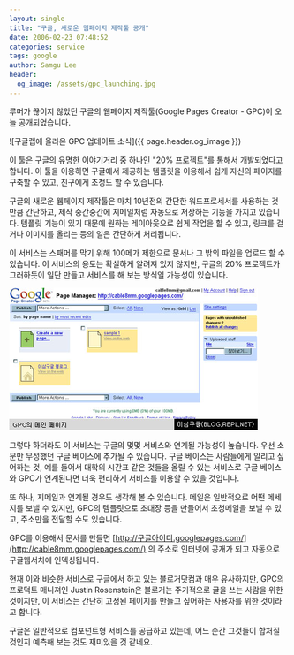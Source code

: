 ```yaml
---
layout: single
title: "구글, 새로운 웹페이지 제작툴 공개"
date: 2006-02-23 07:48:52
categories: service
tags: google
author: Samgu Lee
header:
  og_image: /assets/gpc_launching.jpg
---
```


루머가 끊이지 않았던 구글의 웹페이지 제작툴(Google Pages Creator - GPC)이 오늘 공개되었습니다.

![구글랩에 올라온 GPC 업데이트 소식]({{ page.header.og_image }})

이 툴은 구글의 유명한 이야기거리 중 하나인 "20% 프로젝트"를 통해서 개발되었다고 합니다. 이 툴을 이용하면 구글에서 제공하는 템플릿을 이용해서 쉽게 자신의 페이지를 구축할 수 있고, 친구에게 초청도 할 수 있습니다.

구글의 새로운 웹페이지 제작툴은 마치 10년전의 간단한 워드프로세서를 사용하는 것 만큼 간단하고, 제작 중간중간에 지메일처럼 자동으로 저장하는 기능을 가지고 있습니다. 템플릿 기능이 있기 때문에 원하는 레이아웃으로 쉽게 작업을 할 수 있고, 링크를 걸거나 이미지를 올리는 등의 일은 간단하게 처리됩니다.

이 서비스는 스패머를 막기 위해 100메가 제한으로 문서나 그 밖의 파일을 업로드 할 수 있습니다. 이 서비스의 용도는 확실하게 알려져 있지 않지만, 구글의 20% 프로젝트가 그러하듯이 일단 만들고 서비스를 해 보는 방식일 가능성이 있습니다.

![구글 웹페이지 저작툴 메인페이지](/assets/gpc_main.jpg)

그렇다 하더라도 이 서비스는 구글의 몇몇 서비스와 연계될 가능성이 높습니다. 우선 소문만 무성했던 구글 베이스에 추가될 수 있습니다. 구글 베이스는 사람들에게 알리고 싶어하는 것, 예를 들어서 대학의 시간표 같은 것들을 올릴 수 있는 서비스로 구글 베이스와 GPC가 연계된다면 더욱 편리하게 서비스를 이용할 수 있을 것입니다.

또 하나, 지메일과 연계될 경우도 생각해 볼 수 있습니다. 메일은 일반적으로 어떤 메세지를 보낼 수 있지만, GPC의 템플릿으로 초대장 등을 만들어서 초청메일을 보낼 수 있고, 주소만을 전달할 수도 있습니다.

GPC를 이용해서 문서를 만들면 [http://구글아이디.googlepages.com/](http://cable8mm.googlepages.com/) 의 주소로 인터넷에 공개가 되고 자동으로 구글웹서치에 인덱싱됩니다.

현재 이와 비슷한 서비스로 구글에서 하고 있는 블로거닷컴과 매우 유사하지만, GPC의 프로덕트 매니져인 Justin Rosenstein은 블로거는 주기적으로 글을 쓰는 사람을 위한 것이지만, 이 서비스는 간단히 고정된 페이지를 만들고 싶어하는 사용자를 위한 것이라고 합니다.

구글은 일반적으로 컴포넌트형 서비스를 공급하고 있는데, 어느 순간 그것들이 합처질 것인지 예측해 보는 것도 재미있을 것 같네요.
